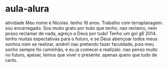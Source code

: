 # aula-alura
atividade
Meu nome é Nicolas.
tenho 16 anos. 
Trabalho com terraplanagem.
sou encarregado. 
Sou muito grato por tudo que tenho, nao reclamo, nem posso reclamar de nada, agreço a Deus por tudo!
Tenho um gol g6 2014.
tenho muitas expectativas para o futuro, e se Deus abençoar todos meus sonhos iram se realizar, amém!
nao pretendo fazer faculdade, pois meu sonho sempre foi caminhão, e eu ja comecei a realizalo.
nao penso muito no futuro, apesar, temos que viver o presente.
apenas quero que tudo de certo.
